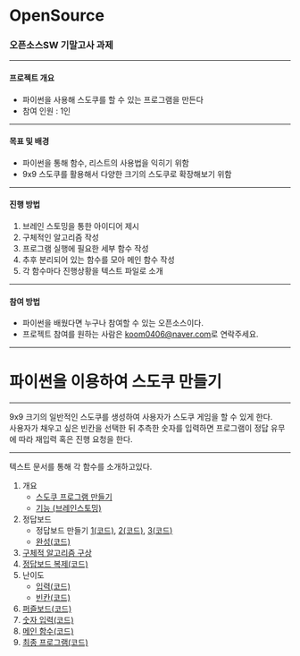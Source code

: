 # OpenSource
### 오픈소스SW 기말고사 과제
* * *
#### 프로젝트 개요
- 파이썬을 사용해 스도쿠를 할 수 있는 프로그램을 만든다
- 참여 인원 : 1인
* * *
#### 목표 및 배경
- 파이썬을 통해 함수, 리스트의 사용법을 익히기 위함
- 9x9 스도쿠를 활용해서 다양한 크기의 스도쿠로 확장해보기 위함
* * *
#### 진행 방법
1. 브레인 스토밍을 통한 아이디어 제시
2. 구체적인 알고리즘 작성
3. 프로그램 실행에 필요한 세부 함수 작성
4. 추후 분리되어 있는 함수를 모아 메인 함수 작성
5. 각 함수마다 진행상황을 텍스트 파일로 소개
* * *
#### 참여 방법
- 파이썬을 배웠다면 누구나 참여할 수 있는 오픈소스이다.
- 프로젝트 참여를 원하는 사람은 <koom0406@naver.com>로 연락주세요. 
***
# 파이썬을 이용하여 스도쿠 만들기
***
9x9 크기의 일반적인 스도쿠를 생성하여 사용자가 스도쿠 게임을 할 수 있게 한다.   
사용자가 채우고 싶은 빈칸을 선택한 뒤 추측한 숫자를 입력하면 프로그램이 정답 유무에 따라 재입력 혹은 진행 요청을 한다.
***
텍스트 문서를 통해 각 함수를 소개하고있다.   

1. 개요
   - [스도쿠 프로그램 만들기](https://github.com/Koominjae/OpenSource-/blob/master/0.%20%EC%8A%A4%EB%8F%84%EC%BF%A0%20%ED%94%84%EB%A1%9C%EA%B7%B8%EB%9E%A8%20%EB%A7%8C%EB%93%A4%EA%B8%B0.txt)
   - [기능 (브레인스토밍)](https://github.com/Koominjae/OpenSource-/blob/master/1.%20%ED%94%84%EB%A1%9C%EA%B7%B8%EB%9E%A8%EC%97%90%20%ED%95%84%EC%9A%94%ED%95%9C%20%EA%B8%B0%EB%8A%A5.txt)
2. 정답보드
   - 정답보드 만들기 [1](https://github.com/Koominjae/OpenSource-/blob/master/2-1.%20%EC%A0%95%EB%8B%B5%EB%B3%B4%EB%93%9C%20%EB%A7%8C%EB%93%A4%EA%B8%B0_1.txt)[(코드)](https://github.com/Koominjae/OpenSource-/blob/master/initialize_board_9x9.py), [2](https://github.com/Koominjae/OpenSource-/blob/master/2-2.%20%EC%A0%95%EB%8B%B5%EB%B3%B4%EB%93%9C%20%EB%A7%8C%EB%93%A4%EA%B8%B0_2.txt)[(코드)](https://github.com/Koominjae/OpenSource-/blob/master/shuffle_ribbons.py), [3](https://github.com/Koominjae/OpenSource-/blob/master/2-3.%20%EC%A0%95%EB%8B%B5%EB%B3%B4%EB%93%9C%20%EB%A7%8C%EB%93%A4%EA%B8%B0_3.txt)[(코드)](https://github.com/Koominjae/OpenSource-/blob/master/transpose.py)
   - [완성](https://github.com/Koominjae/OpenSource-/blob/master/2-4.%20%EC%A0%95%EB%8B%B5%EB%B3%B4%EB%93%9C%20%EC%99%84%EC%84%B1.txt)[(코드)](https://github.com/Koominjae/OpenSource-/blob/master/creat_solution_board_9x9.py)
3. [구체적 알고리즘 구상](https://github.com/Koominjae/OpenSource-/blob/master/3.%20%EC%95%8C%EA%B3%A0%EB%A6%AC%EC%A6%98%20%EA%B5%AC%EC%83%81.txt)
4. [정답보드 복제](https://github.com/Koominjae/OpenSource-/blob/master/4.%20%EC%A0%95%EB%8B%B5%EB%B3%B4%EB%93%9C%20%EB%B3%B5%EC%A0%9C%ED%95%98%EA%B8%B0.txt)[(코드)](https://github.com/Koominjae/OpenSource-/blob/master/copy_board.py)
5. 난이도
   - [입력](https://github.com/Koominjae/OpenSource-/blob/master/5-1.%20%EB%82%9C%EC%9D%B4%EB%8F%84%20%EC%9E%85%EB%A0%A5.txt)[(코드)](https://github.com/Koominjae/OpenSource-/blob/master/get_level.py)
   - [빈칸](https://github.com/Koominjae/OpenSource-/blob/master/5-2.%20%EB%B9%88%EC%B9%B8%20%EC%83%9D%EC%84%B1.txt)[(코드)](https://github.com/Koominjae/OpenSource-/blob/master/make_holes.py)
6. [퍼즐보드](https://github.com/Koominjae/OpenSource-/blob/master/6.%20%ED%8D%BC%EC%A6%90%EB%B3%B4%EB%93%9C%20%EB%B3%B4%EC%97%AC%EC%A3%BC%EA%B8%B0.txt)[(코드)](https://github.com/Koominjae/OpenSource-/blob/master/show_board.py)
7. [숫자 입력](https://github.com/Koominjae/OpenSource-/blob/master/7.%20%EC%88%AB%EC%9E%90%20%EC%9E%85%EB%A0%A5%EB%B0%9B%EA%B8%B0.txt)[(코드)](https://github.com/Koominjae/OpenSource-/blob/master/get_integer.py)
8. [메인 함수](https://github.com/Koominjae/OpenSource-/blob/master/8.%20%EB%A9%94%EC%9D%B8%20%ED%95%A8%EC%88%98.txt)[(코드)](https://github.com/Koominjae/OpenSource-/blob/master/sudoku.py)
9. [최종 프로그램](https://github.com/Koominjae/OpenSource-/blob/master/9.%20%EC%B5%9C%EC%A2%85.txt)[(코드)](https://github.com/Koominjae/OpenSource-/blob/master/sudoku_9x9.py)
